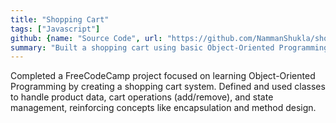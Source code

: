 ```yaml
---
title: "Shopping Cart"
tags: ["Javascript"]
github: {name: "Source Code", url: "https://github.com/NammanShukla/shopping-cart-js"}
summary: "Built a shopping cart using basic Object-Oriented Programming principles in JavaScript"
---
```

Completed a FreeCodeCamp project focused on learning Object-Oriented Programming by creating a shopping cart system. Defined and used classes to handle product data, cart operations (add/remove), and state management, reinforcing concepts like encapsulation and method design.


